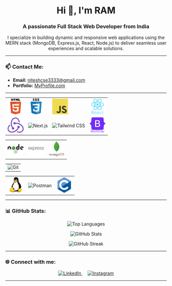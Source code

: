 <h1 align="center">Hi 👋, I'm RAM</h1>
<h3 align="center">A passionate Full Stack Web Developer from India</h3>

<p align="center">
  I specialize in building dynamic and responsive web applications using the MERN stack (MongoDB, Express.js, React, Node.js) to deliver seamless user experiences and scalable solutions.
</p>

---

### 📫 Contact Me:
- **Email:** niteshcse3333@gmail.com  
- **Portfolio:** [MyProfile.com](#)

---
<table align="center">
  <tr>
    <td><img src="https://raw.githubusercontent.com/devicons/devicon/master/icons/html5/html5-original-wordmark.svg" alt="HTML5" width="50" height="50" /></td>
    <td><img src="https://raw.githubusercontent.com/devicons/devicon/master/icons/css3/css3-original-wordmark.svg" alt="CSS3" width="50" height="50" /></td>
    <td><img src="https://raw.githubusercontent.com/devicons/devicon/master/icons/javascript/javascript-original.svg" alt="JavaScript" width="50" height="50" /></td>
    <td><img src="https://raw.githubusercontent.com/devicons/devicon/master/icons/react/react-original-wordmark.svg" alt="React" width="50" height="50" /></td>
  </tr>
  <tr>
    <td><img src="https://raw.githubusercontent.com/devicons/devicon/master/icons/redux/redux-original.svg" alt="Redux" width="50" height="50" /></td>
    <td><img src="https://cdn.worldvectorlogo.com/logos/nextjs-2.svg" alt="Next.js" width="50" height="50" /></td>
    <td><img src="https://www.vectorlogo.zone/logos/tailwindcss/tailwindcss-icon.svg" alt="Tailwind CSS" width="50" height="50" /></td>
    <td><img src="https://raw.githubusercontent.com/devicons/devicon/master/icons/bootstrap/bootstrap-plain-wordmark.svg" alt="Bootstrap" width="50" height="50" /></td>
  </tr>
</table>

<table align="center">
  <tr>
    <td><img src="https://raw.githubusercontent.com/devicons/devicon/master/icons/nodejs/nodejs-original-wordmark.svg" alt="Node.js" width="50" height="50" /></td>
    <td><img src="https://raw.githubusercontent.com/devicons/devicon/master/icons/express/express-original-wordmark.svg" alt="Express.js" width="50" height="50" /></td>
    <td><img src="https://raw.githubusercontent.com/devicons/devicon/master/icons/mongodb/mongodb-original-wordmark.svg" alt="MongoDB" width="50" height="50" /></td>
  </tr>
</table>
<table align="center">
  <tr>
    <td><img src="https://www.vectorlogo.zone/logos/git-scm/git-scm-icon.svg" alt="Git" width="50" height="50" /></td>
  </tr>
</table>
<table align="center">
  <tr>
    <td><img src="https://raw.githubusercontent.com/devicons/devicon/master/icons/linux/linux-original.svg" alt="Linux" width="50" height="50" /></td>
    <td><img src="https://www.vectorlogo.zone/logos/getpostman/getpostman-icon.svg" alt="Postman" width="50" height="50" /></td>
    <td><img src="https://raw.githubusercontent.com/devicons/devicon/master/icons/c/c-original.svg" alt="C" width="50" height="50" /></td>
  </tr>
</table>

---

### 📊 GitHub Stats:

<p align="center">
  <img src="https://github-readme-stats.vercel.app/api/top-langs?username=codemonitor-lab&show_icons=true&locale=en&layout=compact" alt="Top Languages" width="400" />
</p>

<p align="center">
  <img src="https://github-readme-stats.vercel.app/api?username=codemonitor-lab&show_icons=true&locale=en" alt="GitHub Stats" width="400" />
</p>

<p align="center">
  <img src="https://github-readme-streak-stats.herokuapp.com/?user=codemonitor-lab" alt="GitHub Streak" width="400" />
</p>


---
### 🌐 Connect with me:

<p align="center">
  <a href="https://linkedin.com/in/linkdin" target="_blank">
    <img src="https://raw.githubusercontent.com/rahuldkjain/github-profile-readme-generator/master/src/images/icons/Social/linked-in-alt.svg" alt="LinkedIn" height="40" width="40" />
  </a>&nbsp;&nbsp;&nbsp;
  <a href="https://instagram.com/dev_nitsh" target="_blank">
    <img src="https://raw.githubusercontent.com/rahuldkjain/github-profile-readme-generator/master/src/images/icons/Social/instagram.svg" alt="Instagram" height="40" width="40" />
  </a>
</p>


---
